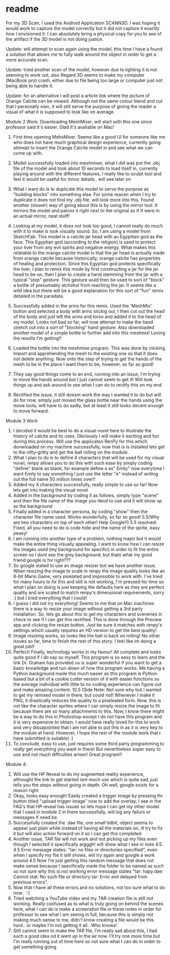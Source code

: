 # readme

For my 3D Scan, I used the Android Application SCANN3D. I was hoping it would work to capture the model correctly but it did not capture it exactly how I envisioned it. I can absolutely bring a physical copy for you to see  of the artifact if the 3D model is not doing justice. 


Update: will attempt to scan again using the model, this time I have a found a solution that allows me to fully walk around the object in order to get a more accurate scan.


Update: tried another scan of the model, however due to lighting it is not seeming to work out, also Regard 3D seems to make my computer (MacBook pro) crash, either due to file being too large or computer just not being able to handle it.

Update: for an alternative I will post a article link where the picture of Orange Calcite can be viewed. Although not the same colour blend and cut that I personally own, it will still serve the purpose of giving the reader a visual of what it is supposed to look like on average.

Module 2 Work: Downloading MeshMixer, will start with this one since professor said it's easier. Glad it's avaliable on Mac!
1. First time opening MehsMixer. Seems like a good UI for someone like me who does not have much graphical design experience, currently going attmept to insert the Orange Calcite model in and see what we can come up with.
2. Model successfully loaded into meshmixer, what I did was put the .obj file of the model and took about 10 seconds to load itself in, currently playing around with the different features, I really like to sculpt tool and feel it would be useful for minor details.. will see later on
3. What I want do is to duplicate this model to serve the purpose as "building blocks" into something else. For some reaosn when I try to duplicate it does not find my .obj file, will look more into this. Found another (slower) way of going about this is by using the mirror tool. It mirrors the model and palces it right next to the original as if if were in an actual mirror, neat stuff!
4. Looking at my model, it does not look too good, I cannot really do much with it to make is look visually sound. So, I am using a model from SketchFab. This model is a calcite jar head with an Egypitian god as the face. This Egyptian god (according to the religion) is used to protect your liver from any evil spirits and negative energy. What makes this relatable to the orange calcite model is that the jar head is actually made from orange calcite because historically, orange calcite has properties of healing and protection. Since this Egyptian god protects specifically the liver, I plan to remix this mode by first constructing a jar for the jar head to be on, then I plan to create a hand stemming from the jar with a typical "stop" gesture. This gesture wuld then be used to sort of "block" a bottle of presumably alchohol from reaching the jar. It seems like a wild idea but there will be a good explanation for this sort of "fun" remix detailed in the paradata. 

5. Successfully added in the arms for this remix. Used the 'MeshMix' button and selected a body with arms stickig out, I then cut out the head of the body and just left the arms and torso and added it to the head of my model. Looks not bad so far, will now attempt to make the hand stretch out into a sort of "blocking" hand gesture. Also downloaded another model of a simple bottle to further add into this meshmix! Loving the results I'm getting!!
6. Loaded the bottle into the meshmixe program. This was done by clicking Import and apprehending the mesh to the existing one so that it does not delete anything. Now onto the step of trying to get the hands of the mesh to be in the place I want them to be, however, so far so good!
7. They say good things come to an end, running into an issue, I'm trying to move the hands around but I just cannot seem to get it! Will look things up and ask around to see what I can do to rectify this on my end
8. Rectified the issue, it still doesnt work the way I wanted it to do but will do for now, simply just moved the glass bottle near the hands using the move tools, will have to do sadly, but at least it still looks decent enough to move forward. 

Module 3 Work
1. I decided it would be best to do a visual novel here to illustrate the history of calcite and its uses. Obviously I will make it exciting and fun during this process. Will use the applicaton RenPy for this which donwloaded on my machine successfully, now that is is installed lets get to the nitty-gritty and get the ball rolling on the module. 
2. What I plan to do is to define 4 characters that will be used for my visual novel, renpy allows you to do this with such ease by simply coding "define" blank as blank, for example define e as" Emily" now everytime I want Emily to say something I just use the letter "e" instead of writing out the full name 50 million times over!!
3. Added my 4 characters successfully, really simple to use so far! Now lets get into making the visual novel
4. Added in the background by coding it as follows, simply type "scene" and then the file name of the image you itend to use and it will show up as the background
5. Finally added in a character persona, by coding "show" then the character file name used. Works wonderfully, so far so good!
 5.5(Why are two characters on top of each other! Help Google!!)
 5.5 resolved: Fixed, all you need to do is code hide and the name of the sprite, easy peasy!
6. I am running into another type of a problem, nothing major but it would make the entire thing visually appealing. I want to know how I can resize the images used (my background for specific) in order to fit the entire screen so I dont see the grey background, but thats what my good friend google is for right???
7. So google stated to use an image resizer but we have another issue. When resizing the image to scale in renpy the image quality looks like an 8-bit Mario Game, very pixelated and impossible to work with. I've tried for many hours to fix this and still is not working, I'm pressed for time so what I plan on doing is just keeping the defaults here as they are perfect quality and are scaled to match renpy's dimensional requirements, sorry :( but I tried everything that I could!
8. I guess I did not try everything! Seems to me that on Mac machines there is a way to resize your image without getting a 3rd party installation. So, lets go about this to get my characters and sceneries in check to see if I can get this rectified. This is done through the Preview app and clicking the resize button. Just be sure it matches with renpy's settings which usually requires an HD version to get the best quality!
9. Image resizing works, so looks like the ball is back on rolling! No other issues so far, time to finish the rest of this story. I feel like im doing a great job!!
10. Perfect! Finally, technology works in my favour! All complete and looks quite good if I do say so myself. This program is so easy to learn and the link Dr. Graham has provided us is super wonderful if you want to get a basic knowledge and run-down of how this program works. Me having a Python background made this much easier as this program is Python based but a bit of a cookie cutter version of it with easier functions so the average individual with little to no coding experience can figure out and make amazing content.
10.5 (Side Note: Not sure why but I wanted to get my remixed model in there, but could not! Whenever I make it PNG, it drastically reduces the quality to a pixeleated form. Now, this is not like the character sprites where I can simply resize the image to fit because there are so many attachments to this. Now, I know there might be a way to do this in Photoshop except I do not have this program and it is very expensive to obtain. I would have really loved for this to work and very dissapointed that I am not able to put this in as it is very key to the module at hand. However, I hope the rest of the module work that I have submitted is suitable) :) 
11. To conclude, easy to use, just requires some third party programming to really get everything you want in there! But nevertheless super easy to use and not much diffculites arisen! Great program!!

Module 4:
1. Will use the HP Reveal to do my augmented reality experience, althought the link to get started isnt much use which is quite sad, just tells you the steps without going in depth. Oh well, google exists for a reason right
2. Okay, looks easy enough! Easily created a trigger image by pressing thr button titled "upload trigger image" now to add the overlay, I see in the FAQ's that HP reveal has issues so lets hope I can get my other model that I used in module 2 in there successfully, will log any failurs or messages if need be.
3. Successfully created the .dae file, one small tidbit, object seems to appear just plain white instead of having all the materials on, ill try to fix it but will also action forward on it so I can get this completed
4. Another issue, TAR file will not work and not picking up my files even though I selected it specifically argggh! will show what I see in note 4.5.
4.5 Error message states: "tar: no files or directories specified", even when I specify my file it still shows, will try again and google a work around
4.5 Now I'm just getting this random message that does not make sense because I specifically made the folder to be named as such so not sure why this is not working error message states "tar: hapy.dae: Cannot stat: No such file or directory
tar: Error exit delayed from previous errors".
5. Now that I have all these errors and no solutions, not too sure what to do now.. :'( 
6. Tried watching a YouTube video and my TAR creation file is still not working. Really confused as to what is truly going on behind the scenes here, what I can do is make a screenshot file in these notes in order for professor to see what I am seeing in full, because this is simply not making much sense to me, didn't know creating a file would be this hard.. or maybe I'm not getting it all.. Who knows!
7. Still cannot seem to make the TAR file, I'm really sad about this, I had such a good idea nd it went up in the air now. I'll try one more time but I'm really running out of time here so not sure what I can do in order to get something going
